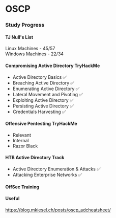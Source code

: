 # OSCP

### Study Progress

#### TJ Null's List
Linux Machines - 45/57  
Windows Machines - 22/34  

#### Compromising Active Directory TryHackMe
* Active Directory Basics ✅
* Breaching Active Directory ✅
* Enumerating Active Directory ✅
* Lateral Movement and Pivoting ✅
* Exploiting Active Directory ✅
* Persisting Active Directory ✅
* Credentials Harvesting ✅

#### Offensive Pentesting TryHackMe
* Relevant
* Internal
* Razor Black

#### HTB Active Directory Track
* Active Directory Enumeration & Attacks ✅
* Attacking Enterprise Networks ✅

#### OffSec Training


#### Useful
https://blog.mkiesel.ch/posts/oscp_adcheatsheet/
